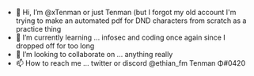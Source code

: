 - 👋 Hi, I’m @xTenman or just Tenman (but I forgot my old account
I'm trying to make an automated pdf for DND characters from scratch as a practice thing
- 🌱 I’m currently learning ... infosec and coding once again since I dropped off for too long
- 💞️ I’m looking to collaborate on ... anything really
- 📫 How to reach me ... twitter or discord @ethian_fm Tenman Φ#0420

<!---
xTenman/xTenman is a ✨ special ✨ repository because its `README.md` (this file) appears on your GitHub profile.
You can click the Preview link to take a look at your changes.
--->
